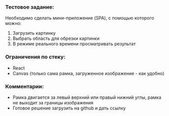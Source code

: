 ### Тестовое задание:
Необходимо сделать мини-приложение (SPA), с помощью которого можно:
1) Загрузить картинку
2) Выбрать область для обрезки картинки
3) В режиме реального времени просматривать результат
### Ограничения по стеку:
- React
- Canvas (только сама рамка, загруженное изображение - как удобно)
### Комментарии:
- Рамка двигается за левый верхний или правый нижний углы, рамка не выходит
за границы изображения
- Готовое решение загрузить на github и дать ссылку